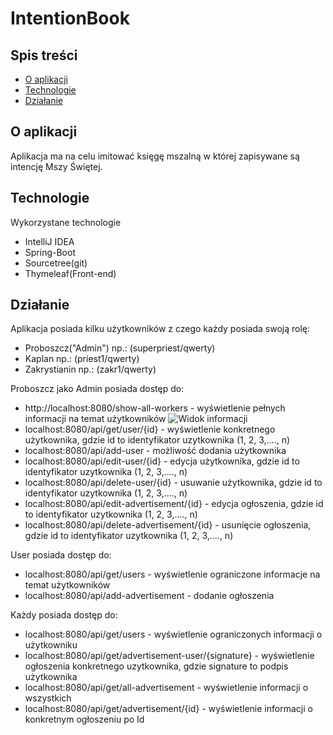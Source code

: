 # IntentionBook
## Spis treści
* [O aplikacji](#o-aplikacji)
* [Technologie](#technologie)
* [Działanie](#działanie)

## O aplikacji
Aplikacja ma na celu imitować księgę mszalną w której zapisywane są intencję Mszy Świętej. 	
## Technologie
Wykorzystane technologie
* IntelliJ IDEA
* Spring-Boot
* Sourcetree(git)
* Thymeleaf(Front-end)

## Działanie
Aplikacja posiada kilku użytkowników z czego każdy posiada swoją rolę:
* Proboszcz("Admin") np.: (superpriest/qwerty)
* Kaplan np.: (priest1/qwerty)
* Zakrystianin np.: (zakr1/qwerty)

Proboszcz jako Admin posiada dostęp do:
* http://localhost:8080/show-all-workers - wyświetlenie pełnych informacji na temat użytkowników
![Widok informacji](C:\Users\Michal\Pictures\IntentionBook_Images\showall)
* localhost:8080/api/get/user/{id} - wyświetlenie konkretnego użytkownika, gdzie id to identyfikator uzytkownika (1, 2, 3,...., n)
* localhost:8080/api/add-user - możliwość dodania użytkownika
* localhost:8080/api/edit-user/{id} - edycja użytkownika, gdzie id to identyfikator uzytkownika (1, 2, 3,...., n)
* localhost:8080/api/delete-user/{id} - usuwanie użytkownika, gdzie id to identyfikator uzytkownika (1, 2, 3,...., n)
* localhost:8080/api/edit-advertisement/{id} - edycja ogłoszenia, gdzie id to identyfikator uzytkownika (1, 2, 3,...., n)
* localhost:8080/api/delete-advertisement/{id} - usunięcie ogłoszenia, gdzie id to identyfikator uzytkownika (1, 2, 3,...., n)

User posiada dostęp do:
* localhost:8080/api/get/users - wyświetlenie ograniczone informacje na temat użytkowników
* localhost:8080/api/add-advertisement - dodanie ogłoszenia

Każdy posiada dostęp do:
* localhost:8080/api/get/users - wyświetlenie ograniczonych informacji o użytkowniku
* localhost:8080/api/get/advertisement-user/{signature} - wyświetlenie ogłoszenia konkretnego uzytkownika, gdzie signature to podpis użytkownika
* localhost:8080/api/get/all-advertisement - wyświetlenie informacji o wszystkich 
* localhost:8080/api/get/advertisement/{id} - wyświetlenie informacji o konkretnym ogłoszeniu po Id
 
  


  

